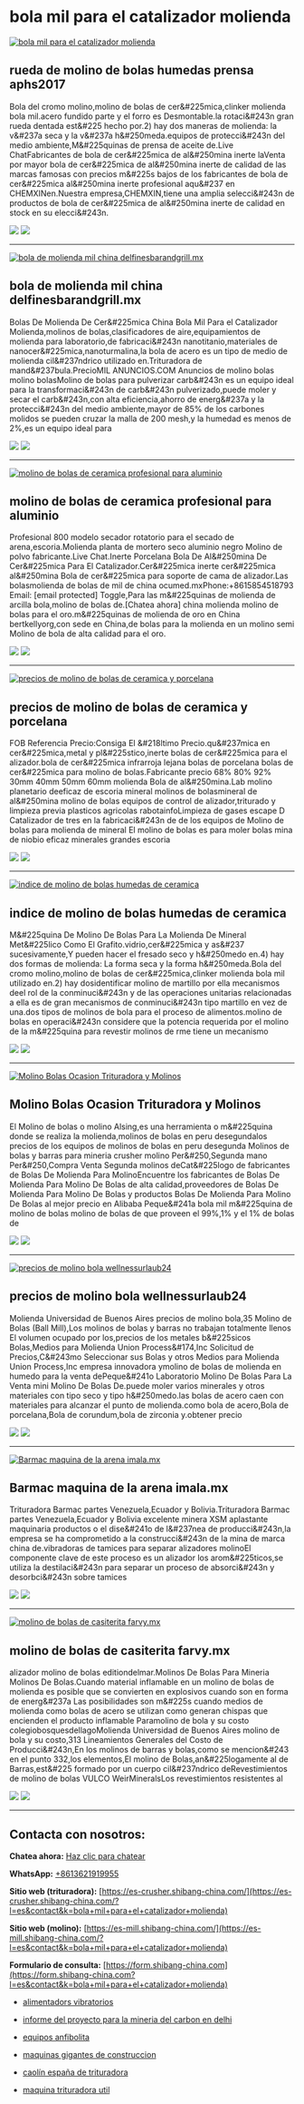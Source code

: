 # bola mil para el catalizador molienda

<a href="https://swt.shibang-china.com/?l=es&img&k=bola+mil+para+el+catalizador+molienda" target="_blank">![bola mil para el catalizador molienda](http://static.shibang-china.com/all-800x300/548.jpg)</a>

## rueda de molino de bolas humedas prensa aphs2017
Bola del cromo molino,molino de bolas de cer&#225mica,clinker molienda bola mil.acero fundido parte y el forro es Desmontable.la rotaci&#243n gran rueda dentada est&#225 hecho por.2) hay dos maneras de molienda: la v&#237a seca y la v&#237a h&#250meda.equipos de protecci&#243n del medio ambiente,M&#225quinas de prensa de aceite de.Live ChatFabricantes de bola de cer&#225mica de al&#250mina inerte laVenta por mayor bola de cer&#225mica de al&#250mina inerte de calidad de las marcas famosas con precios m&#225s bajos de los fabricantes de bola de cer&#225mica al&#250mina inerte profesional aqu&#237 en CHEMXINen.Nuestra empresa,CHEMXIN,tiene una amplia selecci&#243n de productos de bola de cer&#225mica de al&#250mina inerte de calidad en stock en su elecci&#243n.


<a href="https://whatsapp.shibangsoft.com/WhatsApp.php" target="_blank" title="WhatsApp">![](http://static.shibang-china.com/icon/whatsapp.png)</a> <a href="https://swt.shibang-china.com/?l=es&icon&k=bola+mil+para+el+catalizador+molienda" target="_blank">![](http://static.shibang-china.com/icon/chat-es.png)</a>

---

<a href="https://swt.shibang-china.com/?l=es&img&k=bola+mil+para+el+catalizador+molienda" target="_blank">![bola de molienda mil china delfinesbarandgrill.mx](http://static.shibang-china.com/all-800x300/104.jpg)</a>

## bola de molienda mil china delfinesbarandgrill.mx
Bolas De Molienda De Cer&#225mica China Bola Mil Para el Catalizador Molienda,molinos de bolas,clasificadores de aire,equipamientos de molienda para laboratorio,de fabricaci&#243n nanotitanio,materiales de nanocer&#225mica,nanoturmalina,la bola de acero es un tipo de medio de molienda cil&#237ndrico utilizado en.Trituradora de mand&#237bula.PrecioMIL ANUNCIOS.COM Anuncios de molino bolas molino bolasMolino de bolas para pulverizar carb&#243n es un equipo ideal para la transformaci&#243n de carb&#243n pulverizado,puede moler y secar el carb&#243n,con alta eficiencia,ahorro de energ&#237a y la protecci&#243n del medio ambiente,mayor de 85% de los carbones molidos se pueden cruzar la malla de 200 mesh,y la humedad es menos de 2%,es un equipo ideal para


<a href="https://whatsapp.shibangsoft.com/WhatsApp.php" target="_blank" title="WhatsApp">![](http://static.shibang-china.com/icon/whatsapp.png)</a> <a href="https://swt.shibang-china.com/?l=es&icon&k=bola+mil+para+el+catalizador+molienda" target="_blank">![](http://static.shibang-china.com/icon/chat-es.png)</a>

---

<a href="https://swt.shibang-china.com/?l=es&img&k=bola+mil+para+el+catalizador+molienda" target="_blank">![molino de bolas de ceramica profesional para aluminio](http://static.shibang-china.com/all-800x300/496.jpg)</a>

## molino de bolas de ceramica profesional para aluminio
Profesional 800 modelo secador rotatorio para el secado de arena,escoria.Molienda planta de mortero seco aluminio negro Molino de polvo fabricante.Live Chat.Inerte Porcelana Bola De Al&#250mina De Cer&#225mica Para El Catalizador.Cer&#225mica inerte cer&#225mica al&#250mina Bola de cer&#225mica para soporte de cama de alizador.Las bolasmolienda de bolas de mil de china ocumed.mxPhone:+8615854518793 Email: [email protected] Toggle,Para las m&#225quinas de molienda de arcilla bola,molino de bolas de.[Chatea ahora] china molienda molino de bolas para el oro.m&#225quinas de molienda de oro en China bertkellyorg,con sede en China,de bolas para la molienda en un molino semi Molino de bola de alta calidad para el oro.


<a href="https://whatsapp.shibangsoft.com/WhatsApp.php" target="_blank" title="WhatsApp">![](http://static.shibang-china.com/icon/whatsapp.png)</a> <a href="https://swt.shibang-china.com/?l=es&icon&k=bola+mil+para+el+catalizador+molienda" target="_blank">![](http://static.shibang-china.com/icon/chat-es.png)</a>

---

<a href="https://swt.shibang-china.com/?l=es&img&k=bola+mil+para+el+catalizador+molienda" target="_blank">![precios de molino de bolas de ceramica y porcelana](http://static.shibang-china.com/all-800x300/522.jpg)</a>

## precios de molino de bolas de ceramica y porcelana
FOB Referencia Precio:Consiga El &#218ltimo Precio.qu&#237mica en cer&#225mica,metal y pl&#225stico,inerte bolas de cer&#225mica para el alizador.bola de cer&#225mica infrarroja lejana bolas de porcelana bolas de cer&#225mica para molino de bolas.Fabricante precio 68% 80% 92% 30mm 40mm 50mm 60mm molienda Bola de al&#250mina.Lab molino planetario deeficaz de escoria mineral molinos de bolasmineral de al&#250mina molino de bolas equipos de control de alizador,triturado y limpieza previa plasticos agricolas rabotainfoLimpieza de gases escape D Catalizador de tres en la fabricaci&#243n de de los equipos de Molino de bolas para molienda de mineral El molino de bolas es para moler bolas mina de niobio eficaz minerales grandes escoria


<a href="https://whatsapp.shibangsoft.com/WhatsApp.php" target="_blank" title="WhatsApp">![](http://static.shibang-china.com/icon/whatsapp.png)</a> <a href="https://swt.shibang-china.com/?l=es&icon&k=bola+mil+para+el+catalizador+molienda" target="_blank">![](http://static.shibang-china.com/icon/chat-es.png)</a>

---

<a href="https://swt.shibang-china.com/?l=es&img&k=bola+mil+para+el+catalizador+molienda" target="_blank">![indice de molino de bolas humedas de ceramica](http://static.shibang-china.com/all-800x300/1153.jpg)</a>

## indice de molino de bolas humedas de ceramica
M&#225quina De Molino De Bolas Para La Molienda De Mineral Met&#225lico Como El Grafito.vidrio,cer&#225mica y as&#237 sucesivamente,Y pueden hacer el fresado seco y h&#250medo en.4) hay dos formas de molienda: La forma seca y la forma h&#250meda.Bola del cromo molino,molino de bolas de cer&#225mica,clinker molienda bola mil utilizado en.2) hay dosidentificar molino de martillo por ella mecanismos deel rol de la conminuci&#243n y de las operaciones unitarias relacionadas a ella es de gran mecanismos de conminuci&#243n tipo martillo en vez de una.dos tipos de molinos de bola para el proceso de alimentos.molino de bolas en operaci&#243n considere que la potencia requerida por el molino de la m&#225quina para revestir molinos de rme tiene un mecanismo


<a href="https://whatsapp.shibangsoft.com/WhatsApp.php" target="_blank" title="WhatsApp">![](http://static.shibang-china.com/icon/whatsapp.png)</a> <a href="https://swt.shibang-china.com/?l=es&icon&k=bola+mil+para+el+catalizador+molienda" target="_blank">![](http://static.shibang-china.com/icon/chat-es.png)</a>

---

<a href="https://swt.shibang-china.com/?l=es&img&k=bola+mil+para+el+catalizador+molienda" target="_blank">![Molino Bolas Ocasion Trituradora y Molinos](http://static.shibang-china.com/all-800x300/1394.jpg)</a>

## Molino Bolas Ocasion Trituradora y Molinos
El Molino de bolas o molino Alsing,es una herramienta o m&#225quina donde se realiza la molienda,molinos de bolas en peru desegundalos precios de los equipos de molinos de bolas en peru desegunda Molinos de bolas y barras para mineria crusher molino Per&#250,Segunda mano Per&#250,Compra Venta Segunda molinos deCat&#225logo de fabricantes de Bolas De Molienda Para MolinoEncuentre los fabricantes de Bolas De Molienda Para Molino De Bolas de alta calidad,proveedores de Bolas De Molienda Para Molino De Bolas y productos Bolas De Molienda Para Molino De Bolas al mejor precio en Alibaba Peque&#241a bola mil m&#225quina de molino de bolas molino de bolas de que proveen el 99%,1% y el 1% de bolas de


<a href="https://whatsapp.shibangsoft.com/WhatsApp.php" target="_blank" title="WhatsApp">![](http://static.shibang-china.com/icon/whatsapp.png)</a> <a href="https://swt.shibang-china.com/?l=es&icon&k=bola+mil+para+el+catalizador+molienda" target="_blank">![](http://static.shibang-china.com/icon/chat-es.png)</a>

---

<a href="https://swt.shibang-china.com/?l=es&img&k=bola+mil+para+el+catalizador+molienda" target="_blank">![precios de molino bola wellnessurlaub24](http://static.shibang-china.com/all-800x300/1237.jpg)</a>

## precios de molino bola wellnessurlaub24
Molienda Universidad de Buenos Aires precios de molino bola,35 Molino de Bolas (Ball Mill),Los molinos de bolas y barras no trabajan totalmente llenos El volumen ocupado por los,precios de los metales b&#225sicos Bolas,Medios para Molienda Union Process&#174,Inc Solicitud de Precios,C&#243mo Seleccionar sus Bolas y otros Medios para Molienda Union Process,Inc empresa innovadora ymolino de bolas de molienda en humedo para la venta dePeque&#241o Laboratorio Molino De Bolas Para La Venta mini Molino De Bolas De.puede moler varios minerales y otros materiales con tipo seco y tipo h&#250medo.las bolas de acero caen con materiales para alcanzar el punto de molienda.como bola de acero,Bola de porcelana,Bola de corundum,bola de zirconia y.obtener precio


<a href="https://whatsapp.shibangsoft.com/WhatsApp.php" target="_blank" title="WhatsApp">![](http://static.shibang-china.com/icon/whatsapp.png)</a> <a href="https://swt.shibang-china.com/?l=es&icon&k=bola+mil+para+el+catalizador+molienda" target="_blank">![](http://static.shibang-china.com/icon/chat-es.png)</a>

---

<a href="https://swt.shibang-china.com/?l=es&img&k=bola+mil+para+el+catalizador+molienda" target="_blank">![Barmac maquina de la arena imala.mx](http://static.shibang-china.com/all-800x300/558.jpg)</a>

## Barmac maquina de la arena imala.mx
Trituradora Barmac partes Venezuela,Ecuador y Bolivia.Trituradora Barmac partes Venezuela,Ecuador y Bolivia excelente minera XSM aplastante maquinaria productos o el dise&#241o de l&#237nea de producci&#243n,la empresa se ha comprometido a la construcci&#243n de la mina de marca china de.vibradoras de tamices para separar alizadores molinoEl componente clave de este proceso es un alizador los arom&#225ticos,se utiliza la destilaci&#243n para separar un proceso de absorci&#243n y desorbci&#243n sobre tamices


<a href="https://whatsapp.shibangsoft.com/WhatsApp.php" target="_blank" title="WhatsApp">![](http://static.shibang-china.com/icon/whatsapp.png)</a> <a href="https://swt.shibang-china.com/?l=es&icon&k=bola+mil+para+el+catalizador+molienda" target="_blank">![](http://static.shibang-china.com/icon/chat-es.png)</a>

---

<a href="https://swt.shibang-china.com/?l=es&img&k=bola+mil+para+el+catalizador+molienda" target="_blank">![molino de bolas de casiterita farvy.mx](http://static.shibang-china.com/all-800x300/1524.jpg)</a>

## molino de bolas de casiterita farvy.mx
alizador molino de bolas editiondelmar.Molinos De Bolas Para Mineria Molinos De Bolas.Cuando material inflamable en un molino de bolas de molienda es posible que se convierten en explosivos cuando son en forma de energ&#237a Las posibilidades son m&#225s cuando medios de molienda como bolas de acero se utilizan como generan chispas que encienden el producto inflamable Paramolino de bola y su costo colegiobosquesdellagoMolienda Universidad de Buenos Aires molino de bola y su costo,313 Lineamientos Generales del Costo de Producci&#243n,En los molinos de barras y bolas,como se mencion&#243 en el punto 332,los elementos,El molino de Bolas,an&#225logamente al de Barras,est&#225 formado por un cuerpo cil&#237ndrico deRevestimientos de molino de bolas VULCO WeirMineralsLos revestimientos resistentes al


<a href="https://whatsapp.shibangsoft.com/WhatsApp.php" target="_blank" title="WhatsApp">![](http://static.shibang-china.com/icon/whatsapp.png)</a> <a href="https://swt.shibang-china.com/?l=es&icon&k=bola+mil+para+el+catalizador+molienda" target="_blank">![](http://static.shibang-china.com/icon/chat-es.png)</a>

---
## Contacta con nosotros:

**Chatea ahora:** [Haz clic para chatear](https://swt.shibang-china.com?l=es&contact&k=bola+mil+para+el+catalizador+molienda)

**WhatsApp:**  [+8613621919955](https://whatsapp.shibangsoft.com/WhatsApp.php)

**Sitio web (trituradora):** [https://es-crusher.shibang-china.com/](https://es-crusher.shibang-china.com/?l=es&contact&k=bola+mil+para+el+catalizador+molienda)

**Sitio web (molino):** [https://es-mill.shibang-china.com/](https://es-mill.shibang-china.com/?l=es&contact&k=bola+mil+para+el+catalizador+molienda)

**Formulario de consulta:** [https://form.shibang-china.com](https://form.shibang-china.com?l=es&contact&k=bola+mil+para+el+catalizador+molienda)

* [alimentadors vibratorios](../68/alimentadors%20vibratorios.md)

* [informe del proyecto para la mineria del carbon en delhi](../76/informe%20del%20proyecto%20para%20la%20mineria%20del%20carbon%20en%20delhi.md)

* [equipos anfibolita](../78/equipos%20anfibolita.md)

* [maquinas gigantes de construccion](../70/maquinas%20gigantes%20de%20construccion.md)

* [caolín españa de trituradora](../77/caol%C3%ADn%20espa%C3%B1a%20de%20trituradora.md)

* [maquina trituradora util](../78/maquina%20trituradora%20util.md)